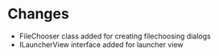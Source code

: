 # Changes

* FileChooser class added for creating filechoosing dialogs
* ILauncherView interface added for launcher view